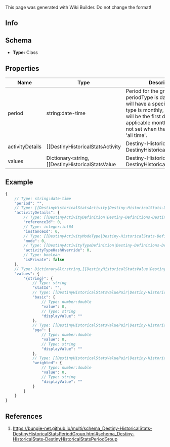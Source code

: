 <span class="wiki-builder">This page was generated with Wiki Builder. Do not change the format!</span>

## Info

## Schema
* **Type:** Class

## Properties
Name | Type | Description
---- | ---- | -----------
period | string:date-time | Period for the group.  If the stat periodType is day, then this will have a specific day. If the type is monthly, thenthis value will be the first day of the applicable month. This value is not set when the periodType is 'all time'.
activityDetails | [[DestinyHistoricalStatsActivity|Destiny-HistoricalStats-DestinyHistoricalStatsActivity]] | If the period group is for a specific activity, this property will be set.
values | Dictionary&lt;string,[[DestinyHistoricalStatsValue|Destiny-HistoricalStats-DestinyHistoricalStatsValue]]&gt; | Collection of stats for the period.

## Example
```javascript
{
    // Type: string:date-time
    "period": "",
    // Type: [[DestinyHistoricalStatsActivity|Destiny-HistoricalStats-DestinyHistoricalStatsActivity]]
    "activityDetails": {
        // Type: [[DestinyActivityDefinition|Destiny-Definitions-DestinyActivityDefinition]]:ManifestDefinition:integer:uint32
        "referenceId": 0,
        // Type: integer:int64
        "instanceId": 0,
        // Type: [[DestinyActivityModeType|Destiny-HistoricalStats-Definitions-DestinyActivityModeType]]:Enum
        "mode": 0,
        // Type: [[DestinyActivityTypeDefinition|Destiny-Definitions-DestinyActivityTypeDefinition]]:ManifestDefinition:integer:uint32
        "activityTypeHashOverride": 0,
        // Type: boolean
        "isPrivate": false
    },
    // Type: Dictionary&lt;string,[[DestinyHistoricalStatsValue|Destiny-HistoricalStats-DestinyHistoricalStatsValue]]&gt;
    "values": {
        "{string}": {
            // Type: string
            "statId": "",
            // Type: [[DestinyHistoricalStatsValuePair|Destiny-HistoricalStats-DestinyHistoricalStatsValuePair]]
            "basic": {
                // Type: number:double
                "value": 0,
                // Type: string
                "displayValue": ""
            },
            // Type: [[DestinyHistoricalStatsValuePair|Destiny-HistoricalStats-DestinyHistoricalStatsValuePair]]
            "pga": {
                // Type: number:double
                "value": 0,
                // Type: string
                "displayValue": ""
            },
            // Type: [[DestinyHistoricalStatsValuePair|Destiny-HistoricalStats-DestinyHistoricalStatsValuePair]]
            "weighted": {
                // Type: number:double
                "value": 0,
                // Type: string
                "displayValue": ""
            }
        }
    }
}

```

## References
1. https://bungie-net.github.io/multi/schema_Destiny-HistoricalStats-DestinyHistoricalStatsPeriodGroup.html#schema_Destiny-HistoricalStats-DestinyHistoricalStatsPeriodGroup
